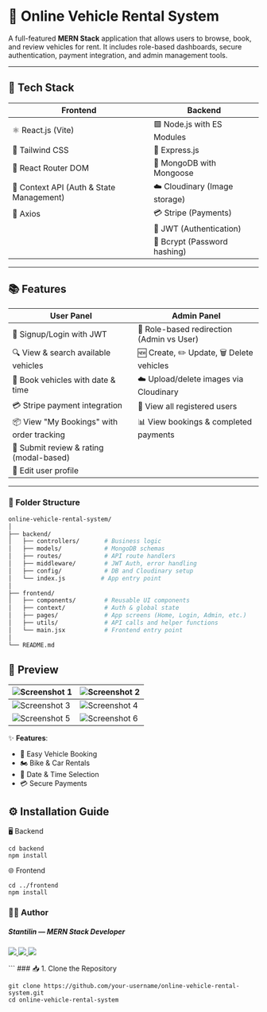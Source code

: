# 🚗 Online Vehicle Rental System

A full-featured **MERN Stack** application that allows users to browse, book, and review vehicles for rent. It includes role-based dashboards, secure authentication, payment integration, and admin management tools.

---

## 🔧 Tech Stack

| **Frontend** | **Backend** |
|--------------|-------------|
| ⚛️ React.js (Vite) | 🟩 Node.js with ES Modules |
| 🎨 Tailwind CSS | 🚂 Express.js |
| 🔁 React Router DOM | 🍃 MongoDB with Mongoose |
| 🧠 Context API (Auth & State Management) | ☁️ Cloudinary (Image storage) |
| 📡 Axios | 💳 Stripe (Payments) |
|  | 🔐 JWT (Authentication) |
|  | 🧂 Bcrypt (Password hashing) |
  
---

## 📚 Features

| **User Panel** | **Admin Panel** |
|----------------|-----------------|
| 🔐 Signup/Login with JWT | 🔁 Role-based redirection (Admin vs User) |
| 🔍 View & search available vehicles | 🆕 Create, ✏️ Update, 🗑️ Delete vehicles |
| 📅 Book vehicles with date & time | ☁️ Upload/delete images via Cloudinary |
| 💳 Stripe payment integration | 👥 View all registered users |
| 📦 View "My Bookings" with order tracking | 📊 View bookings & completed payments |
| 🌟 Submit review & rating (modal-based) |  |
| 📝 Edit user profile |  |

---

### 📁 Folder Structure

```bash
online-vehicle-rental-system/
│
├── backend/
│   ├── controllers/       # Business logic
│   ├── models/            # MongoDB schemas
│   ├── routes/            # API route handlers
│   ├── middleware/        # JWT Auth, error handling
│   ├── config/            # DB and Cloudinary setup
│   └── index.js          # App entry point
│
├── frontend/
│   ├── components/        # Reusable UI components
│   ├── context/           # Auth & global state
│   ├── pages/             # App screens (Home, Login, Admin, etc.)
│   ├── utils/             # API calls and helper functions
│   └── main.jsx           # Frontend entry point
│
└── README.md
```

## 🚀 Preview

| ![Screenshot 1](https://github.com/user-attachments/assets/4da43c74-b4ea-498c-a51f-7728de63a091) | ![Screenshot 2](https://github.com/user-attachments/assets/36fdc174-4465-4f5e-af5d-780bc677cc33) |
| --- | --- |
| ![Screenshot 3](https://github.com/user-attachments/assets/14a3c65b-c6fb-4966-8a8c-2dabb50690ac) | ![Screenshot 4](https://github.com/user-attachments/assets/9917bdb2-f1e2-4cca-a94c-be27659d08fd) |
| ![Screenshot 5](https://github.com/user-attachments/assets/bfe2b410-e760-485a-b712-bffb32ef1e44) |  ![Screenshot 6](https://github.com/user-attachments/assets/b0c9bcb7-468d-4b1f-96d4-83f4ccd7c73f) 


✨ **Features**:
- 🚗 Easy Vehicle Booking
- 🏍️ Bike & Car Rentals
- 📅 Date & Time Selection
- 💳 Secure Payments



## ⚙️ Installation Guide

🖥️ Backend
```
cd backend
npm install
```
🌐 Frontend
```
cd ../frontend
npm install
```

### 🧑‍💻 Author
##### Stantilin — MERN Stack Developer
<p align="left">
  <a href="https://linkedin.com/in/stan01in" target="_blank">
    <img src="https://img.shields.io/badge/LinkedIn-blue?style=for-the-badge&logo=linkedin&logoColor=white" />
  </a>
  <a href="stanli867@gmail.com" target="stanli867@gmail.com">
    <img src="https://img.shields.io/badge/Gmail-D14836?style=for-the-badge&logo=gmail&logoColor=white" />
  </a>
  <a href="https://stantlinportfolio.netlify.app/" target="_blank">
    <img src="https://img.shields.io/badge/Portfolio-000000?style=for-the-badge&logo=react&logoColor=white" />
  </a>
</p>
```
### 📥 1. Clone the Repository

```
git clone https://github.com/your-username/online-vehicle-rental-system.git
cd online-vehicle-rental-system
